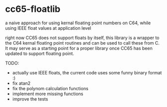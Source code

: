 cc65-floatlib
=============

a naive approach for using kernal floating point numbers on C64, while using IEEE float values at application level

right now CC65 does not support floats by itself, this library is a wrapper to the C64 kernal floating point routines and can be used to call these from C. It may serve as a starting point for a proper library once CC65 has been updated to  support floating point.

TODO:

- actually use IEEE floats, the current code uses some funny binary format :)
- fix atan2
- fix the polynom calculation functions
- implement more missing functions
- improve the tests
